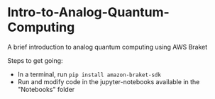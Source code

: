# Intro-to-Analog-Quantum-Computing
A brief introduction to analog quantum computing using AWS Braket

Steps to get going:
 - In a terminal, run `pip install amazon-braket-sdk`
 - Run and modify code in the jupyter-notebooks available in the "Notebooks" folder
